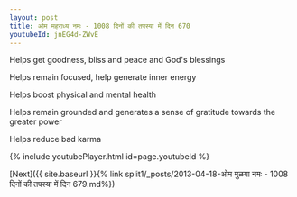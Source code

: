 ```yaml
---
layout: post
title: ओम महराध्य नमः - 1008 दिनों की तपस्या में दिन 670
youtubeId: jnEG4d-ZWvE
---
```

 
 
Helps get goodness, bliss and peace and God's blessings
 
Helps remain focused, help generate inner energy 
 
Helps boost physical and mental health 
 
Helps remain grounded and generates a sense of gratitude towards the greater power 
 
Helps reduce bad karma
 
 
 
 


{% include youtubePlayer.html id=page.youtubeId %}
 
[Next]({{ site.baseurl }}{% link  split1/_posts/2013-04-18-ओम मुळया नमः - 1008 दिनों की तपस्या में दिन 679.md%})
 
